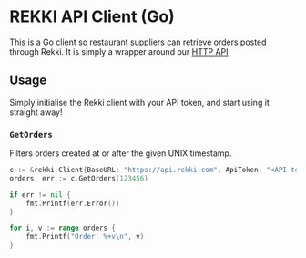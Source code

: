 # REKKI API Client (Go)

This is a Go client so restaurant suppliers can retrieve orders posted through Rekki.
It is simply a wrapper around our [HTTP API][0]

## Usage

Simply initialise the Rekki client with your API token, and start using it
straight away!

### `GetOrders`

Filters orders created at or after the given UNIX timestamp.

```go
c := &rekki.Client{BaseURL: "https://api.rekki.com", ApiToken: "<API token here>"}
orders, err := c.GetOrders(123456)

if err != nil {
	fmt.Printf(err.Error())
}

for i, v := range orders {
	fmt.Printf("Order: %+v\n", v)
}
```

[0]: https://github.com/rekki/supplier-api/blob/master/documentation/order-api.md
